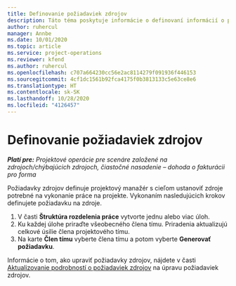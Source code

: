 ```yaml
---
title: Definovanie požiadaviek zdrojov
description: Táto téma poskytuje informácie o definovaní informácií o požiadavkách zdrojov.
author: ruhercul
manager: Annbe
ms.date: 10/01/2020
ms.topic: article
ms.service: project-operations
ms.reviewer: kfend
ms.author: ruhercul
ms.openlocfilehash: c707a664230cc56e2ac8114279f091936f446153
ms.sourcegitcommit: 4cf1dc1561b92fca4175f0b3813133c5e63ce8e6
ms.translationtype: HT
ms.contentlocale: sk-SK
ms.lasthandoff: 10/28/2020
ms.locfileid: "4126457"
---
```

# <a name="define-resource-requirements"></a>Definovanie požiadaviek zdrojov

_**Platí pre:** Projektové operácie pre scenáre založené na zdrojoch/chýbajúcich zdrojoch, čiastočné nasadenie – dohoda o fakturácii pro forma_

Požiadavky zdrojov definuje projektový manažér s cieľom ustanoviť zdroje potrebné na vykonanie práce na projekte. Vykonaním nasledujúcich krokov definujete požiadavku na zdroje.

1.  V časti **Štruktúra rozdelenia práce** vytvorte jednu alebo viac úloh.
2.  Ku každej úlohe priraďte všeobecného člena tímu. Priradenia aktualizujú celkové úsilie člena projektového tímu.
3.  Na karte **Člen tímu** vyberte člena tímu a potom vyberte **Generovať požiadavku**.

Informácie o tom, ako upraviť požiadavky zdrojov, nájdete v časti [Aktualizovanie podrobností o požiadaviek zdrojov](define-resource-requirements.md) na úpravu požiadaviek zdrojov.